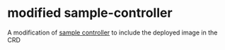 # modified sample-controller

A modification of [sample controller](https://github.com/kubernetes/sample-controller) to include the deployed image in the CRD

